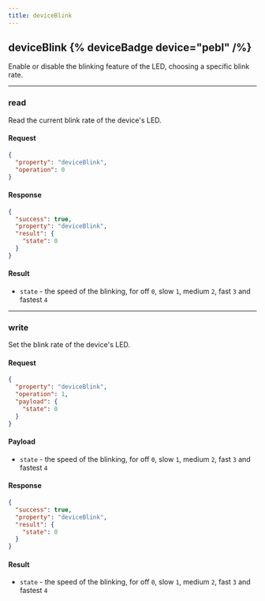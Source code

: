 ```yaml
---
title: deviceBlink
---
```


## deviceBlink {% deviceBadge device="pebl" /%} 
Enable or disable the blinking feature of the LED, choosing a specific blink rate.

------------------------------------------------------------------------------------------------------------------

### read
Read the current blink rate of the device's LED.

#### Request
```json
{
  "property": "deviceBlink",
  "operation": 0
}
```

#### Response
```json
{
  "success": true,
  "property": "deviceBlink",
  "result": {
    "state": 0
  }
}
```

#### Result
- `state` - the speed of the blinking, for off `0`, slow `1`, medium `2`, fast `3` and fastest `4`

------------------------------------------------------------------------------------------------------------------

### write
Set the blink rate of the device's LED.

#### Request
```json
{
  "property": "deviceBlink",
  "operation": 1,
  "payload": {
    "state": 0
  }
}
```

#### Payload
- `state` - the speed of the blinking, for off `0`, slow `1`, medium `2`, fast `3` and fastest `4`

#### Response
```json
{
  "success": true,
  "property": "deviceBlink",
  "result": {
    "state": 0
  }
}
```

#### Result
- `state` - the speed of the blinking, for off `0`, slow `1`, medium `2`, fast `3` and fastest `4`